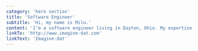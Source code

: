 ```yaml
---
category: 'hero section'
title: 'Software Engineer'
subtitle: 'Hi, my name is Milu.'
content: 'I’m a software engineer living in Dayton, Ohio. My expertise is in building web-based applications and data representations with TypeScript and JavaScript. In addition to my day job, I am the co-founder of Imagine.Dat, a Data Visualization Dayton meetup.'
linkTo: 'http://www.imagine-dat.com'
linkText: 'Imagine-dat'
---
```

